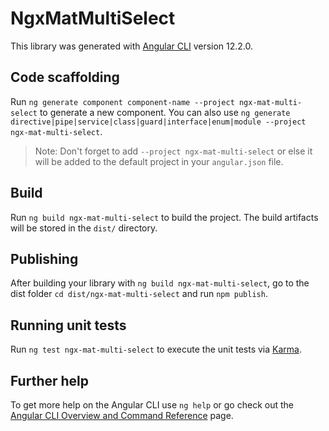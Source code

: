 # NgxMatMultiSelect

This library was generated with [Angular CLI](https://github.com/angular/angular-cli) version 12.2.0.

## Code scaffolding

Run `ng generate component component-name --project ngx-mat-multi-select` to generate a new component. You can also use `ng generate directive|pipe|service|class|guard|interface|enum|module --project ngx-mat-multi-select`.
> Note: Don't forget to add `--project ngx-mat-multi-select` or else it will be added to the default project in your `angular.json` file. 

## Build

Run `ng build ngx-mat-multi-select` to build the project. The build artifacts will be stored in the `dist/` directory.

## Publishing

After building your library with `ng build ngx-mat-multi-select`, go to the dist folder `cd dist/ngx-mat-multi-select` and run `npm publish`.

## Running unit tests

Run `ng test ngx-mat-multi-select` to execute the unit tests via [Karma](https://karma-runner.github.io).

## Further help

To get more help on the Angular CLI use `ng help` or go check out the [Angular CLI Overview and Command Reference](https://angular.io/cli) page.
